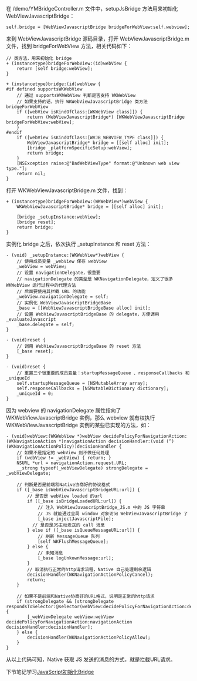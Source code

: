 在 /demo/YMBridgeController.m 文件中，setupJsBridge 方法用来初始化 WebViewJavascriptBridge：

``` objc 
self.bridge = [WebViewJavascriptBridge bridgeForWebView:self.webview];
```

来到 WebViewJavascriptBridge 源码目录，打开 WebViewJavascriptBridge.m 文件，找到 bridgeForWebView 方法，相关代码如下：

``` objc
// 类方法，用来初始化 bridge
+ (instancetype)bridgeForWebView:(id)webView {
    return [self bridge:webView];
}

+ (instancetype)bridge:(id)webView {
#if defined supportsWKWebView
    // 通过 supportsWKWebView 判断是否支持 WKWebView
    // 如果支持的话，执行 WKWebViewJavascriptBridge 类方法 bridgeForWebView
    if ([webView isKindOfClass:[WKWebView class]]) {
        return (WebViewJavascriptBridge*) [WKWebViewJavascriptBridge bridgeForWebView:webView];
    }
#endif
    if ([webView isKindOfClass:[WVJB_WEBVIEW_TYPE class]]) {
        WebViewJavascriptBridge* bridge = [[self alloc] init];
        [bridge _platformSpecificSetup:webView];
        return bridge;
    }
    [NSException raise:@"BadWebViewType" format:@"Unknown web view type."];
    return nil;
}
```

打开 WKWebViewJavascriptBridge.m 文件，找到：

``` objc
+ (instancetype)bridgeForWebView:(WKWebView*)webView {
    WKWebViewJavascriptBridge* bridge = [[self alloc] init];

    [bridge _setupInstance:webView];
    [bridge reset];
    return bridge;
}
```

实例化 bridge 之后，依次执行 _setupInstance 和 reset 方法：

``` objc
- (void) _setupInstance:(WKWebView*)webView {
    // 使用成员变量 _webView 保存 webView
    _webView = webView;
    // 设置 navigationDelegate，很重要
    // navigationDelegate 的类型是 WKNavigationDelegate，定义了很多 WKWebView 运行过程中的代理方法
    // 后面要使用其拦截 URL 的功能
    _webView.navigationDelegate = self;
    // 实例化 WebViewJavascriptBridgeBase
    _base = [[WebViewJavascriptBridgeBase alloc] init];
    // 设置 WebViewJavascriptBridgeBase 的 delegate，方便调用 _evaluateJavascript
    _base.delegate = self;
}
```

```objc
- (void)reset {
    // 调用 WebViewJavascriptBridgeBase 的 reset 方法
    [_base reset];
}
```

``` objc
- (void)reset {
    // 重置三个很重要的成员变量：startupMessageQueue 、responseCallbacks 和 _uniqueId
    self.startupMessageQueue = [NSMutableArray array];
    self.responseCallbacks = [NSMutableDictionary dictionary];
    _uniqueId = 0;
}
```

因为 webview 的 navigationDelegate 属性指向了 WKWebViewJavascriptBridge 实例，那么 webview 就有权执行 WKWebViewJavascriptBridge 实例的某些已实现的方法，如：

``` objc
- (void)webView:(WKWebView *)webView decidePolicyForNavigationAction:(WKNavigationAction *)navigationAction decisionHandler:(void (^)(WKNavigationActionPolicy))decisionHandler {
    // 如果不是指定的 webView 则不做任何处理
    if (webView != _webView) { return; }
    NSURL *url = navigationAction.request.URL;
    __strong typeof(_webViewDelegate) strongDelegate = _webViewDelegate;

    // 判断是否是前端和Native协商好的协议格式
    if ([_base isWebViewJavascriptBridgeURL:url]) {
        // 是否是 webView loaded 的url
        if ([_base isBridgeLoadedURL:url]) {
            // 注入 WebViewJavascriptBridge_JS.m 中的 JS 字符串
            // JS 就能通过全局 window 对象访问 WebViewJavascriptBridge 了
            [_base injectJavascriptFile];
          // 是否是JS主动发送的 call 消息
        } else if ([_base isQueueMessageURL:url]) {
            // 刷新 MessageQueue 队列
            [self WKFlushMessageQueue];
        } else {
            // 未知消息
            [_base logUnkownMessage:url];
        }
        // 取消执行正常的http请求流程，Native 自己处理剩余逻辑
        decisionHandler(WKNavigationActionPolicyCancel);
        return;
    }
    
    // 如果不是前端和Native协商好的URL格式，说明是正常的http请求
    if (strongDelegate && [strongDelegate respondsToSelector:@selector(webView:decidePolicyForNavigationAction:decisionHandler:)]) {
        [_webViewDelegate webView:webView decidePolicyForNavigationAction:navigationAction decisionHandler:decisionHandler];
    } else {
        decisionHandler(WKNavigationActionPolicyAllow);
    }
}
```

从以上代码可知，Native 获取 JS 发送的消息的方式，就是拦截URL请求。

下节笔记学习[JavaScript初始化Bridge](https://github.com/zymfe/into-WebViewJavascriptBridge/blob/master/docs/JavaScript%E5%88%9D%E5%A7%8B%E5%8C%96Bridge.md)
